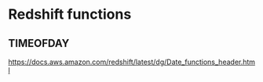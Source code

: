 # Redshift functions
## TIMEOFDAY
https://docs.aws.amazon.com/redshift/latest/dg/Date_functions_header.html
